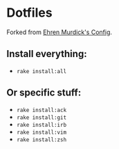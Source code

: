 # Dotfiles

Forked from [Ehren Murdick's Config](https://github.com/ehrenmurdick/config).

## Install everything:

* `rake install:all`

## Or specific stuff:

* `rake install:ack`
* `rake install:git`
* `rake install:irb`
* `rake install:vim`
* `rake install:zsh`
